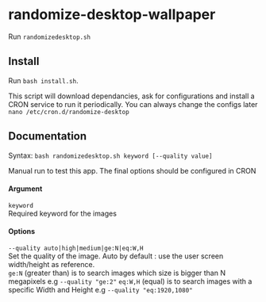 # randomize-desktop-wallpaper
Run `randomizedesktop.sh`

## Install
Run `bash install.sh`. 

This script will download dependancies, ask for configurations and install a CRON service to run it periodically. You can always change the configs later `nano /etc/cron.d/randomize-desktop`

## Documentation
Syntax: `bash randomizedesktop.sh keyword [--quality value]`

Manual run to test this app. The final options should be configured in CRON


#### Argument
`keyword`  
Required keyword for the images

#### Options
`--quality auto|high|medium|ge:N|eq:W,H`  
Set the quality of the image. Auto by default : use the user screen width/height as reference.  
`ge:N` (greater than) is to search images which size is bigger than N megapixels e.g `--quality "ge:2"`
`eq:W,H` (equal) is to search images with a specific Width and Height e.g `--quality "eq:1920,1080"`
